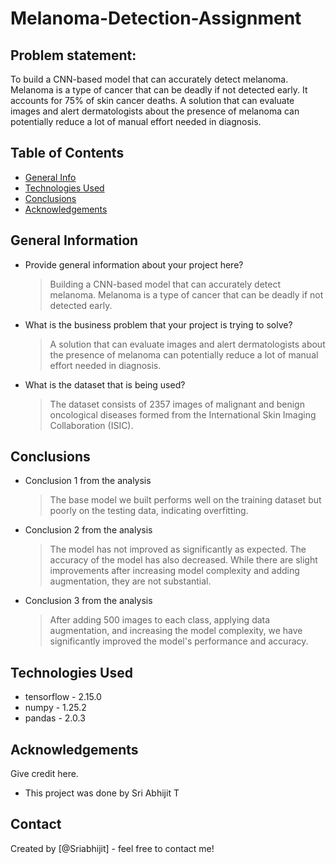 # Melanoma-Detection-Assignment
## Problem statement: 
To build a CNN-based model that can accurately detect melanoma. Melanoma is a type of cancer that can be deadly if not detected early. It accounts for 75% of skin cancer deaths. A solution that can evaluate images and alert dermatologists about the presence of melanoma can potentially reduce a lot of manual effort needed in diagnosis.

## Table of Contents
* [General Info](#general-information)
* [Technologies Used](#technologies-used)
* [Conclusions](#conclusions)
* [Acknowledgements](#acknowledgements)

<!-- You can include any other section that is pertinent to your problem -->

## General Information
- Provide general information about your project here?
  > Building a CNN-based model that can accurately detect melanoma. Melanoma is a type of cancer that can be deadly if not detected early.
- What is the business problem that your project is trying to solve?
  > A solution that can evaluate images and alert dermatologists about the presence of melanoma can potentially reduce a lot of manual effort needed in diagnosis.
- What is the dataset that is being used?
  > The dataset consists of 2357 images of malignant and benign oncological diseases formed from the International Skin Imaging Collaboration (ISIC).

<!-- You don't have to answer all the questions - just the ones relevant to your project. -->

## Conclusions
- Conclusion 1 from the analysis
  > The base model we built performs well on the training dataset but poorly on the testing data, indicating overfitting.
- Conclusion 2 from the analysis
  > The model has not improved as significantly as expected. The accuracy of the model has also decreased. While there are slight improvements after increasing model complexity and adding augmentation, they are not substantial.
- Conclusion 3 from the analysis
  > After adding 500 images to each class, applying data augmentation, and increasing the model complexity, we have significantly improved the model's performance and accuracy.

<!-- You don't have to answer all the questions - just the ones relevant to your project. -->


## Technologies Used
- tensorflow - 2.15.0 
- numpy - 1.25.2
- pandas - 2.0.3

<!-- As the libraries versions keep on changing, it is recommended to mention the version of library used in this project -->

## Acknowledgements
Give credit here.
- This project was done by Sri Abhijit T

## Contact
Created by [@Sriabhijit] - feel free to contact me!
